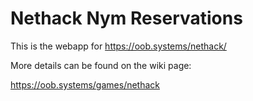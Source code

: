 # Nethack Nym Reservations

This is the webapp for https://oob.systems/nethack/

More details can be found on the wiki page:

https://oob.systems/games/nethack
